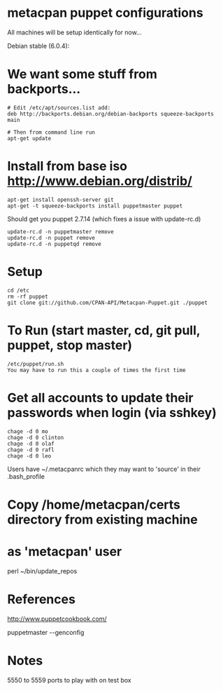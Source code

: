 # metacpan puppet configurations

All machines will be setup identically for now...

Debian stable (6.0.4):

# We want some stuff from backports...
    # Edit /etc/apt/sources.list add:
    deb http://backports.debian.org/debian-backports squeeze-backports main
    
    # Then from command line run
    apt-get update

# Install from base iso http://www.debian.org/distrib/
    apt-get install openssh-server git
    apt-get -t squeeze-backports install puppetmaster puppet

Should get you puppet 2.7.14 (which fixes a issue with update-rc.d)

    update-rc.d -n puppetmaster remove
    update-rc.d -n puppet remove
    update-rc.d -n puppetqd remove

# Setup
    cd /etc
    rm -rf puppet
    git clone git://github.com/CPAN-API/Metacpan-Puppet.git ./puppet
   
# To Run (start master, cd, git pull, puppet, stop master)
    /etc/puppet/run.sh
    You may have to run this a couple of times the first time
    
# Get all accounts to update their passwords when login (via sshkey)
    chage -d 0 mo
    chage -d 0 clinton
    chage -d 0 olaf
    chage -d 0 rafl
    chage -d 0 leo
    
Users have ~/.metacpanrc which they may want to 'source' in their .bash_profile

# Copy /home/metacpan/certs directory from existing machine

# as 'metacpan' user
perl ~/bin/update_repos

# References

http://www.puppetcookbook.com/
                 
puppetmaster --genconfig

# Notes

5550 to 5559 ports to play with on test box